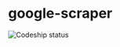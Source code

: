 # google-scraper

![Codeship status](https://codeship.com/projects/28a34290-bf5f-0132-847c-02dbd2cd96ae/status?branch=master)
